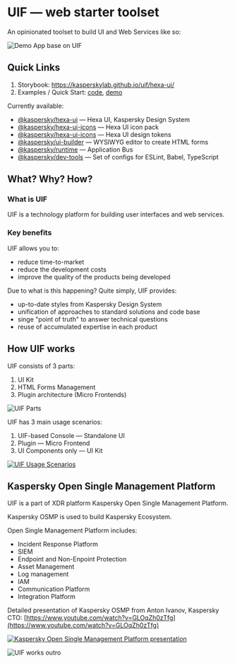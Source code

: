 # UIF — web starter toolset

An opinionated toolset to build UI and Web Services like so:

![Demo App base on UIF](./docs/uif-app-demo.png)

## Quick Links

1. Storybook: https://kasperskylab.github.io/uif/hexa-ui/
2. Examples / Quick Start: [code](./examples/quick-start/), [demo](https://kasperskylab.github.io/uif/examples/quick-start/)

Currently available:

* [@kaspersky/hexa-ui](./packages/kaspersky-hexa-ui/) — Hexa UI, Kaspersky Design System
* [@kaspersky/hexa-ui-icons](./packages/kaspersky-hexa-ui-icons/) — Hexa UI icon pack
* [@kaspersky/hexa-ui-icons](./packages/kaspersky-hexa-ui-core/) — Hexa UI design tokens
* [@kaspersky/ui-builder](./packages/kaspersky-ui-builder/) — WYSIWYG editor to create HTML forms
* [@kaspersky/runtime](./packages/kaspersky-runtime/) — Application Bus
* [@kaspersky/dev-tools](./packages/kaspersky-dev-tools/) — Set of configs for ESLint, Babel, TypeScript

## What? Why? How?

### What is UIF

UIF is a technology platform for building user interfaces and web services.

### Key benefits

UIF allows you to:
- reduce time-to-market
- reduce the development costs
- improve the quality of the products being developed

Due to what is this happening? Quite simply, UIF provides:

- up-to-date styles from Kaspersky Design System
- unification of approaches to standard solutions and code base
- singe "point of truth" to answer technical questions
- reuse of accumulated expertise in each product


## How UIF works

UIF consists of 3 parts:

1. UI Kit
2. HTML Forms Management
3. Plugin architecture (Micro Frontends)

![UIF Parts](./docs/uif-structure.png)

UIF has 3 main usage scenarios:

1. UIF-based Console — Standalone UI
2. Plugin — Micro Frontend
3. UI Components only — UI Kit

[![UIF Usage Scenarios](./docs/uif-usage-scenarios.png)](./docs/uif-usage-scenarios.png)

## Kaspersky Open Single Management Platform

UIF is a part of XDR platform Kaspersky Open Single Management Platform.

Kaspersky OSMP is used to build Kaspersky Ecosystem.

Open Single Management Platform includes:
- Incident Response Platform
- SIEM
- Endpoint and Non-Enpoint Protection
- Asset Management
- Log management
- IAM
- Communication Platform
- Integration Platform

Detailed presentation of Kaspersky OSMP from Anton Ivanov, Kaspersky CTO: [https://www.youtube.com/watch?v=GLOqZh0zTfg](https://www.youtube.com/watch?v=GLOqZh0zTfg)

[![Kaspersky Open Single Management Platform presentation](./docs/kaspersky-osmp-presentation.png)](https://www.youtube.com/watch?v=GLOqZh0zTfg)

![UIF works outro](./docs/uif-works-outro.png)
